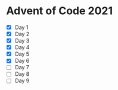 # Advent of Code 2021

- [X] Day 1
- [X] Day 2
- [X] Day 3
- [X] Day 4
- [X] Day 5
- [X] Day 6
- [ ] Day 7
- [ ] Day 8
- [ ] Day 9
